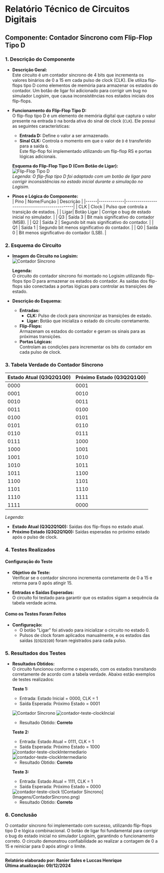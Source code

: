 # Relatório Técnico de Circuitos Digitais

## Componente: Contador Síncrono com Flip-Flop Tipo D

### 1. Descrição do Componente

- **Descrição Geral:**  
  Este circuito é um contador síncrono de 4 bits que incrementa os valores binários de 0 a 15 em cada pulso de clock (CLK). Ele utiliza flip-flops tipo D como elementos de memória para armazenar os estados do contador. Um botão de ligar foi adicionado para corrigir um bug no simulador Logisim, que causa inconsistências nos estados iniciais dos flip-flops.

- **Funcionamento do Flip-Flop Tipo D:**  
  O flip-flop tipo D é um elemento de memória digital que captura o valor presente na entrada `D` na borda ativa do sinal de clock (`CLK`). Ele possui as seguintes características:
  - **Entrada D:** Define o valor a ser armazenado.
  - **Sinal CLK:** Controla o momento em que o valor de `D` é transferido para a saída `Q`.  
  Este flip-flop foi implementado utilizando um flip-flop RS e portas lógicas adicionais.

  **Esquema do Flip-Flop Tipo D (Com Botão de Ligar):**  
  ![Flip-Flop Tipo D](Imagens/FlipFlopD.png)  
  *Legenda: O flip-flop tipo D foi adaptado com um botão de ligar para corrigir inconsistências no estado inicial durante a simulação no Logisim.*  

- **Pinos e Lógica do Componente:**  
  | Pino | Nome/Função | Descrição                                     |
  |------|-------------|-----------------------------------------------|
  | CLK  | Clock       | Pulso que controla a transição de estados.    |
  | Ligar| Botão Ligar | Corrige o bug de estado inicial no simulador. |
  | Q3   | Saída 3     | Bit mais significativo do contador (MSB).     |
  | Q2   | Saída 2     | Segundo bit mais significativo do contador.   |
  | Q1   | Saída 1     | Segundo bit menos significativo do contador.  |
  | Q0   | Saída 0     | Bit menos significativo do contador (LSB).    |

### 2. Esquema do Circuito

- **Imagem do Circuito no Logisim:**  
  ![Contador Síncrono](Imagens/ContadorSincrono.png)  

  **Legenda:**  
  O circuito do contador síncrono foi montado no Logisim utilizando flip-flops tipo D para armazenar os estados do contador. As saídas dos flip-flops são conectadas a portas lógicas para controlar as transições de estado.

- **Descrição do Esquema:**  
  - **Entradas:**  
    - **CLK:** Pulso de clock para sincronizar as transições de estado.  
    - **Ligar:** Botão que inicializa o estado do circuito corretamente.  
  - **Flip-Flops:**  
    Armazenam os estados do contador e geram os sinais para as próximas transições.  
  - **Portas Lógicas:**  
    Controlam as condições para incrementar os bits do contador em cada pulso de clock.  

### 3. Tabela Verdade do Contador Síncrono

| Estado Atual (Q3Q2Q1Q0) | Próximo Estado (Q3Q2Q1Q0) |
|--------------------------|---------------------------|
| 0000                    | 0001                     |
| 0001                    | 0010                     |
| 0010                    | 0011                     |
| 0011                    | 0100                     |
| 0100                    | 0101                     |
| 0101                    | 0110                     |
| 0110                    | 0111                     |
| 0111                    | 1000                     |
| 1000                    | 1001                     |
| 1001                    | 1010                     |
| 1010                    | 1011                     |
| 1011                    | 1100                     |
| 1100                    | 1101                     |
| 1101                    | 1110                     |
| 1110                    | 1111                     |
| 1111                    | 0000                     |

*Legenda:*  
- **Estado Atual (Q3Q2Q1Q0):** Saídas dos flip-flops no estado atual.  
- **Próximo Estado (Q3Q2Q1Q0):** Saídas esperadas no próximo estado após o pulso de clock.

### 4. Testes Realizados

#### Configuração do Teste

- **Objetivo do Teste:**  
  Verificar se o contador síncrono incrementa corretamente de 0 a 15 e retorna para 0 após atingir 15.

- **Entradas e Saídas Esperadas:**  
  O circuito foi testado para garantir que os estados sigam a sequência da tabela verdade acima.

#### Como os Testes Foram Feitos

- **Configuração:**  
  - O botão "Ligar" foi ativado para inicializar o circuito no estado 0.  
  - Pulsos de clock foram aplicados manualmente, e os estados das saídas (`Q3Q2Q1Q0`) foram registrados para cada pulso.  

### 5. Resultados dos Testes

- **Resultados Obtidos:**  
  O circuito funcionou conforme o esperado, com os estados transitando corretamente de acordo com a tabela verdade. Abaixo estão exemplos de testes realizados:

  **Teste 1:**  
  - Entrada: Estado Inicial = 0000, CLK = 1  
  - Saída Esperada: Próximo Estado = 0001
    
  ![Contador Síncrono](Imagens/ContadorSincrono.png)
  <img src="Imagens/ContadorTeste1.png" alt="contador-teste-clockIncial" />
  
  - Resultado Obtido: **Correto**  

  **Teste 2:**  
  - Entrada: Estado Atual = 0111, CLK = 1  
  - Saída Esperada: Próximo Estado = 1000

  <img src="Imagens/ContadorTeste2.png" alt="contador-teste-clockIntermediario" />
  <img src="Imagens/ContadorTeste2_2.png" alt="contador-teste-clockIntermediario" />

  - Resultado Obtido: **Correto**  

  **Teste 3:**  
  - Entrada: Estado Atual = 1111, CLK = 1  
  - Saída Esperada: Próximo Estado = 0000
    
  <img src="Imagens/ContadorTeste3.png" alt="contador-teste-clock" />
  ![Contador Síncrono](Imagens/ContadorSincrono.png)
  
  - Resultado Obtido: **Correto**  

### 6. Conclusão

O contador síncrono foi implementado com sucesso, utilizando flip-flops tipo D e lógica combinacional. O botão de ligar foi fundamental para corrigir o bug do estado inicial no simulador Logisim, garantindo o funcionamento correto. O circuito demonstrou confiabilidade ao realizar a contagem de 0 a 15 e reiniciar para 0 após atingir o limite.

---

**Relatório elaborado por: Ranier Sales e Luccas Henrique**  
**Última atualização: 09/12/2024**
